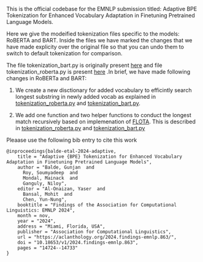 This is the official codebase for the EMNLP submission titled: Adaptive BPE Tokenization for Enhanced Vocabulary Adaptation in Finetuning Pretrained Language Models.

Here we give the modeified tokenization files specific to the models: RoBERTA and BART. Inside the files we have marked the changes that we have made explicity over the original file so that you can undo them to switch to default tokenization for comparison.

The file tokenization_bart.py is originally present [here](https://github.com/huggingface/transformers/blob/main/src/transformers/models/bart/tokenization_bart.py) and file tokenization_roberta.py is present [here](https://github.com/huggingface/transformers/blob/main/src/transformers/models/roberta/tokenization_roberta.py) .In brief, we have made following changes in RoBERTa and BART:
  1. We create a new disctionary for added vocabulary to efficintly search longest substring in newly added vocab as explained in [tokenization_roberta.py](https://github.com/med-tools/adaptbpe/blob/main/tokenization_roberta.py#L200-L206) and [tokenization_bart.py](https://github.com/med-tools/adaptbpe/blob/main/tokenization_roberta.py#L193-L199).

  2. We add one function and two helper functions to conduct the longest match recursively based on implemenation of [FLOTA](https://github.com/valentinhofmann/flota). This is described in  [tokenization_roberta.py](https://github.com/med-tools/adaptbpe/blob/main/tokenization_roberta.py#L233-L282) and [tokenization_bart.py](https://github.com/med-tools/adaptbpe/blob/main/tokenization_roberta.py#L224-L272)

Pleaase use the following bib entry to cite this work
```
@inproceedings{balde-etal-2024-adaptive,
    title = "Adaptive {BPE} Tokenization for Enhanced Vocabulary Adaptation in Finetuning Pretrained Language Models",
    author = "Balde, Gunjan  and
      Roy, Soumyadeep  and
      Mondal, Mainack  and
      Ganguly, Niloy",
    editor = "Al-Onaizan, Yaser  and
      Bansal, Mohit  and
      Chen, Yun-Nung",
    booktitle = "Findings of the Association for Computational Linguistics: EMNLP 2024",
    month = nov,
    year = "2024",
    address = "Miami, Florida, USA",
    publisher = "Association for Computational Linguistics",
    url = "https://aclanthology.org/2024.findings-emnlp.863/",
    doi = "10.18653/v1/2024.findings-emnlp.863",
    pages = "14724--14733"
}
```
